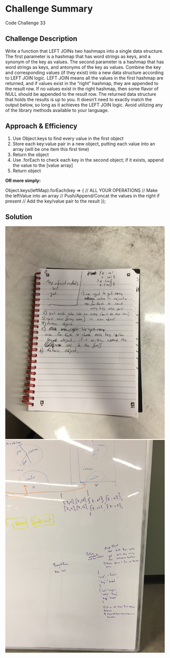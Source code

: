 # Challenge Summary
Code Challenge 33

## Challenge Description
Write a function that LEFT JOINs two hashmaps into a single data structure.
The first parameter is a hashmap that has word strings as keys, and a synonym of the key as values.
The second parameter is a hashmap that has word strings as keys, and antonyms of the key as values.
Combine the key and corresponding values (if they exist) into a new data structure according to LEFT JOIN logic.
LEFT JOIN means all the values in the first hashmap are returned, and if values exist in the “right” hashmap, they are appended to the result row. If no values exist in the right hashmap, then some flavor of NULL should be appended to the result row.
The returned data structure that holds the results is up to you. It doesn’t need to exactly match the output below, so long as it achieves the LEFT JOIN logic.
Avoid utilizing any of the library methods available to your language.

## Approach & Efficiency
1. Use Object.keys to find every value in the first object
2. Store each key:value pair in a new object, putting each value into an array (will be one item this first time)
3. Return the object
4. Use .forEach to check each key in the second object; if it exists, append the value to the [value array]
5. Return object

**OR more simply:**

 Object.keys(leftMap).forEach(key => {
    // ALL YOUR OPERATIONS
    // Make the leftValue into an array
    // Push/Append/Concat the values in the right if present
    // Add the key/value pair to the result
 });

## Solution
![](./assets/Code_Challenge_33_v1.JPG)
![](./assets/Code_Challenge_33_v2.JPG)